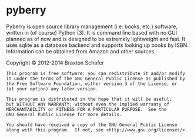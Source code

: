pyberry
=======
Pyberry is open source library management (i.e. books, etc.) software, written in (of course) Python (3). It is command line based with no GUI planned as of now and is designed to be extremely lightweight and fast. It uses sqlite as a database backend and supports looking up books by ISBN. Information can be obtained from Amazon and other sources.

Copyright © 2012-2014 Braxton Schafer

    This program is free software: you can redistribute it and/or modify
    it under the terms of the GNU General Public License as published by
    the Free Software Foundation, either version 3 of the License, or
    (at your option) any later version.

    This program is distributed in the hope that it will be useful,
    but WITHOUT ANY WARRANTY; without even the implied warranty of
    MERCHANTABILITY or FITNESS FOR A PARTICULAR PURPOSE.  See the
    GNU General Public License for more details.

    You should have received a copy of the GNU General Public License
    along with this program.  If not, see <http://www.gnu.org/licenses/>.

